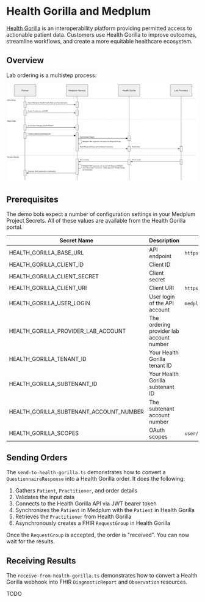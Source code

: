 # Health Gorilla and Medplum

[Health Gorilla](https://www.healthgorilla.com/) is an interoperability platform providing permitted access to actionable patient data. Customers use Health Gorilla to improve outcomes, streamline workflows, and create a more equitable healthcare ecosystem.

## Overview

Lab ordering is a multistep process.

![Medplum Health Gorilla Overview](./health-gorilla-diagram.webp)

## Prerequisites

The demo bots expect a number of configuration settings in your Medplum Project Secrets. All of these values are available from the Health Gorilla portal.

| Secret Name                             | Description                              | Example                             |
| --------------------------------------- | ---------------------------------------- | ----------------------------------- |
| HEALTH_GORILLA_BASE_URL                 | API endpoint                             | `https://sandbox.healthgorilla.com` |
| HEALTH_GORILLA_CLIENT_ID                | Client ID                                |                                     |
| HEALTH_GORILLA_CLIENT_SECRET            | Client secret                            |                                     |
| HEALTH_GORILLA_CLIENT_URI               | Client URI                               | `https://www.medplum.com`           |
| HEALTH_GORILLA_USER_LOGIN               | User login of the API account            | `medplum.api`                       |
| HEALTH_GORILLA_PROVIDER_LAB_ACCOUNT     | The ordering provider lab account number |                                     |
| HEALTH_GORILLA_TENANT_ID                | Your Health Gorilla tenant ID            |                                     |
| HEALTH_GORILLA_SUBTENANT_ID             | Your Health Gorilla subtenant ID         |                                     |
| HEALTH_GORILLA_SUBTENANT_ACCOUNT_NUMBER | The subtenant account number             |                                     |
| HEALTH_GORILLA_SCOPES                   | OAuth scopes                             | `user/_._`                          |

## Sending Orders

The `send-to-health-gorilla.ts` demonstrates how to convert a `QuestionnaireResponse` into a Health Gorilla order. It does the following:

1. Gathers `Patient`, `Practitioner`, and order details
2. Validates the input data
3. Connects to the Health Gorilla API via JWT bearer token
4. Synchronizes the `Patient` in Medplum with the `Patient` in Health Gorilla
5. Retrieves the `Practitioner` from Health Gorilla
6. Asynchronously creates a FHIR `RequestGroup` in Health Gorilla

Once the `RequestGroup` is accepted, the order is "received". You can now wait for the results.

## Receiving Results

The `receive-from-health-gorilla.ts` demonstrates how to convert a Health Gorilla webhook into FHIR `DiagnosticReport` and `Observation` resources.

TODO
